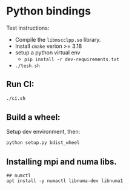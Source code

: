 # Python bindings

Test instructions:

* Compile the `libmscclpp.so` library.
* Install `cmake` verion >= 3.18
* setup a python virtual env
    * `pip install -r dev-requirements.txt`
* `./tesh.sh`

## Run CI:

```bash
./ci.sh
```

## Build a wheel:

Setup dev environment, then:

```bash
python setup.py bdist_wheel
```

## Installing mpi and numa libs.

```
## numctl
apt install -y numactl libnuma-dev libnuma1
```
